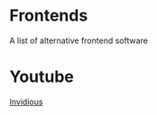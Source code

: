 # Frontends
A list of alternative frontend software

# Youtube

[Invidious](https://github.com/iv-org/invidious)